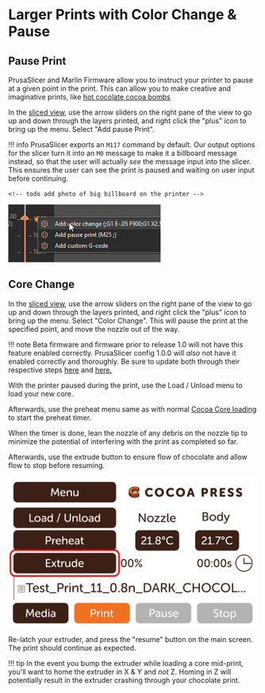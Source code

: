 # Larger Prints with Color Change & Pause

## Pause Print

PrusaSlicer and Marlin Firmware allow you to instruct your printer to pause at a given point in the print.  This can allow you to make creative and imaginative prints, like [hot cocolate cocoa bombs](#) <!-- TODO link hot chocolate cocoa bombs and/or add photos. -->

In the [sliced view](../101/Slicer.md#sliced-view--preview-view), use the arrow sliders on the right pane of the view to go up and down through the layers printed, and right click the "plus" icon to bring up the menu. Select "Add pause Print".

!!! info
    PrusaSlicer exports an `M117` command by default.  Our output options for the slicer turn it into an `M0` message to make it a billboard message instead, so that the user will actually *see* the message input into the slicer.  This ensures the user can see the print is paused and waiting on user input before continuing.

    <!-- todo add photo of big billboard on the printer -->

![](../img/printer/pauseprint.png)

## Core Change

In the [sliced view](../101/Slicer.md#sliced-view--preview-view), use the arrow sliders on the right pane of the view to go up and down through the layers printed, and right click the "plus" icon to bring up the menu. Select "Color Change".  This will pause the print at the specified point, and move the nozzle out of the way.

!!! note
    Beta firmware and firmware prior to release 1.0 will not have this feature enabled correctly.  PrusaSlicer config 1.0.0 will *also* not have it enabled correctly and thoroughly.  Be sure to update both through their respective steps [here](../Advanced/Flashing.md) and [here.](../Printer/SlicerSetup.md#configuration-wizard)

With the printer paused during the print, use the Load / Unload menu to load your new core.

Afterwards, use the preheat menu same as with normal [Cocoa Core loading](../Printer/Loading.md) to start the preheat timer.

When the timer is done, lean the nozzle of any debris on the nozzle tip to minimize the potential of interfering with the print as completed so far.

Afterwards, use the extrude button to ensure flow of chocolate and allow flow to stop before resuming.

![](../img/printer/extrude_button_menu.png)

Re-latch your extruder, and press the "resume" button on the main screen.  The print should continue as expected.

!!! tip
    In the event you bump the extruder while loading a core mid-print, you'll want to home the extruder in X & Y and *not* Z.  Homing in Z will potentially result in the extruder crashing through your chocolate print.